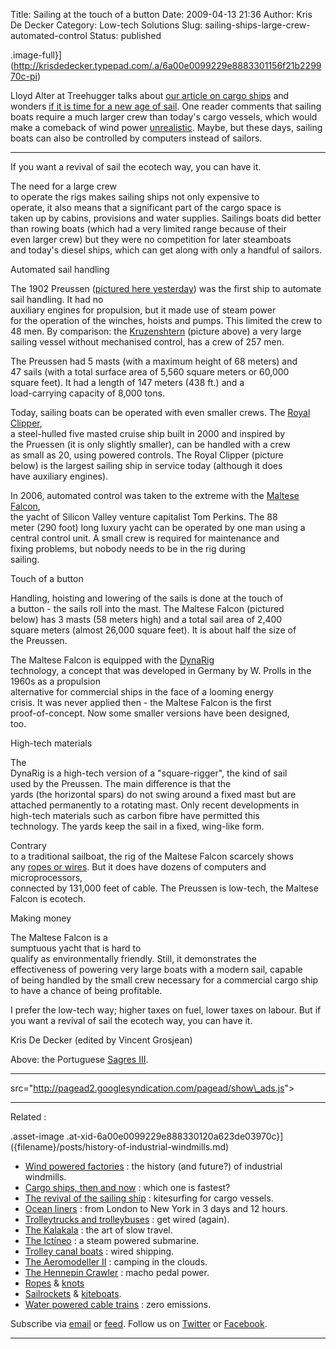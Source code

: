 Title: Sailing at the touch of a button
Date: 2009-04-13 21:36
Author: Kris De Decker
Category: Low-tech Solutions
Slug: sailing-ships-large-crew-automated-control
Status: published


.image-full}](http://krisdedecker.typepad.com/.a/6a00e0099229e8883301156f21b229970c-pi)

Lloyd Alter at Treehugger talks about [our article on cargo
ships]({filename}/posts/cargo-ships-then-and-now.md)
and wonders [if it is time for a new age of
sail](http://www.treehugger.com/files/2009/04/slow-freight-wind-powered-transport.php).
One reader comments that sailing boats require a much larger crew than
today's cargo vessels, which would make a comeback of wind power
[unrealistic](http://www.treehugger.com/files/2009/04/slow-freight-wind-powered-transport.php#comment-254700).
Maybe, but these days, sailing boats can also be controlled by computers
instead of sailors.

----------------------------------------------------------------------------------------------------------------------------------------------

If you want a revival of sail the ecotech way, you can have it.

The need for a large crew  
to operate the rigs makes sailing ships not only expensive to  
operate, it also means that a significant part of the cargo space is  
taken up by cabins, provisions and water supplies. Sailings boats did
better  
than rowing boats (which had a very limited range because of their  
even larger crew) but they were no competition for later steamboats  
and today's diesel ships, which can get along with only a handful of
sailors.



Automated sail handling  

The 1902 Preussen ([pictured here
yesterday]({filename}/posts/cargo-ships-then-and-now.md))
was the first ship to automate sail handling. It had no  
auxiliary engines for propulsion, but it made use of steam power  
for the operation of the winches, hoists and pumps. This limited the
crew to 48 men. By comparison: the
[Kruzenshtern](http://en.wikipedia.org/wiki/Kruzenshtern_%28ship%29)
(picture above) a very large sailing vessel without mechanised control,
has a crew of 257 men.

The Preussen had 5 masts (with a maximum height of 68 meters) and  
47 sails (with a total surface area of 5,560 square meters or 60,000  
square feet). It had a length of 147 meters (438 ft.) and a  
load-carrying capacity of 8,000 tons.

Today, sailing boats can be operated with even smaller crews. The [Royal
Clipper](http://www.starclippers.com/ships_rc.html),  
a steel-hulled five masted cruise ship built in 2000 and inspired by  
the Pruessen (it is only slightly smaller), can be handled with a crew  
as small as 20, using powered controls. The Royal Clipper (picture  
below) is the largest sailing ship in service today (although it does  
have auxiliary engines).



In 2006, automated control was taken to the extreme with the [Maltese
Falcon](http://www.symaltesefalcon.com/index2.asp),  
the yacht of Silicon Valley venture capitalist Tom Perkins. The 88  
meter (290 foot) long luxury yacht can be operated by one man using a  
central control unit. A small crew is required for maintenance and  
fixing problems, but nobody needs to be in the rig during  
sailing.

Touch of a button  

Handling, hoisting and lowering of the sails is done at the touch of  
a button - the sails roll into the mast. The Maltese Falcon (pictured  
below) has 3 masts (58 meters high) and a total sail area of 2,400  
square meters (almost 26,000 square feet). It is about half the size of  
the Preussen.  



The Maltese Falcon is equipped with the
[DynaRig](http://www.runningtideyachts.com/dynarig/)  
technology, a concept that was developed in Germany by W. Prolls in the  
1960s as a propulsion  
alternative for commercial ships in the face of a looming energy  
crisis. It was never applied then - the Maltese Falcon is the first  
proof-of-concept. Now some smaller versions have been designed,  
too.

High-tech materials

The  
DynaRig is a high-tech version of a "square-rigger", the kind of sail  
used by the Preussen. The main difference is that the  
yards (the horizontal spars) do not swing around a fixed mast but are  
attached permanently to a rotating mast. Only recent developments in  
high-tech materials such as carbon fibre have permitted this  
technology. The yards keep the sail in a fixed, wing-like form.



Contrary  
to a traditional sailboat, the rig of the Maltese Falcon scarcely shows  
any [ropes or
wires]({filename}/posts/lost-knowledge-ropes-and-knots.md).
But it does have dozens of computers and microprocessors,  
connected by 131,000 feet of cable. The Preussen is low-tech, the
Maltese Falcon is ecotech.

Making money

The Maltese Falcon is a  
sumptuous yacht that is hard to  
qualify as environmentally friendly. Still, it demonstrates the  
effectiveness of powering very large boats with a modern sail, capable  
of being handled by the small crew necessary for a commercial cargo ship
to have a chance of being profitable.

I prefer the low-tech way; higher taxes on fuel, lower taxes on labour.
But if you want a revival of sail the ecotech way, you can have it.

Kris De Decker (edited by Vincent Grosjean)



Above: the Portuguese [Sagres
III](http://en.wikipedia.org/wiki/Sagres_III).

----------------------------------------------------------------------------------------------------------------------------------------------  

  

src="http://pagead2.googlesyndication.com/pagead/show\_ads.js"&gt;  

  
----------------------------------------------------------------------------------------------------------------------------------------------

Related :  


.asset-image
.at-xid-6a00e0099229e888330120a623de03970c}]({filename}/posts/history-of-industrial-windmills.md)  

-   [Wind powered
    factories]({filename}/posts/history-of-industrial-windmills.md)
    : the history (and future?) of industrial windmills.
-   [Cargo ships, then and
    now]({filename}/posts/cargo-ships-then-and-now.md)
    : which one is fastest?
-   [The revival of the sailing
    ship]({filename}/posts/sailing-ship-re.md) :
    kitesurfing for cargo vessels.
-   [Ocean
    liners]({filename}/posts/ocean-liners.md) :
    from London to New York in 3 days and 12 hours.
-   [Trolleytrucks and
    trolleybuses]({filename}/posts/trolleytrucks-trolleybuses-cargotrams.md)
    : get wired (again).
-   [The Kalakala](http://www.lowtechmagazine.com/kalakala.html) : the
    art of slow travel.
-   [The
    Ictíneo]({filename}/posts/submarines-1.md) :
    a steam powered submarine.
-   [Trolley canal
    boats]({filename}/posts/trolley-canal-boats.md)
    : wired shipping.
-   [The Aeromodeller
    II]({filename}/posts/gipsy-zeppelin-baseship.md)
    : camping in the clouds.
-   [The Hennepin
    Crawler](http://www.notechmagazine.com/2009/04/macho-pedal-power.html)
    : macho pedal power.
-   [Ropes]({filename}/posts/lost-knowledge-ropes-and-knots.md)
    &
    [knots]({filename}/posts/how-to-tie-the-world-together-online-knotting-reference-books.md)
-   [Sailrockets](http://www.notechmagazine.com/2009/05/sailing-rockets.html)
    &
    [kiteboats](http://www.notechmagazine.com/2009/04/kiteboating.html).
-   [Water powered cable
    trains]({filename}/posts/water-powered-cable-trains.md)
    : zero emissions.

Subscribe via
[email](http://www.feedburner.com/fb/a/emailverifySubmit?feedId=1685209&loc=en_US)
or
[feed](http://feeds2.feedburner.com/typepad/krisdedecker/lowtechmagazineenglish).
Follow us on [Twitter](http://twitter.com/lowtechmagazine) or
[Facebook](http://www.facebook.com/group.php?gid=202749795069).  

----------------------------------------------------------------------------------------------------------------------------------------------  

  

  

  

